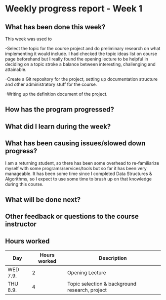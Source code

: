 # Weekly progress report - Week 1

## What has been done this week?
This week was used to

-Select the topic for the course project and do preliminary research on what implementing it would include. I had checked the topic ideas list on course page beforehand but I really found the opening lecture to be helpful in deciding on a topic stroke a balance between interesting, challenging and attainable.

-Create a Git repository for the project, setting up documentation structure and other administratory stuff for the course.

-Writing up the definition document of the project.


## How has the program progressed?

## What did I learn during the week?

## What has been causing issues/slowed down progress?
I am a returning student, so there has been some overhead to re-familiarize myself with some programs/services/tools but so far it has been very manageable. It has been some time since I completed Data Structures & Algorithms, so I expect to use some time to brush up on that knowledge during this course.

## What will be done next?

## Other feedback or questions to the course instructor

## Hours worked
| Day      | Hours worked | Description |
|----------|--------------|-------------|
| WED 7.9. | 2            | Opening Lecture |
| THU 8.9. | 4            | Topic selection & background research, project |setup, documentation |